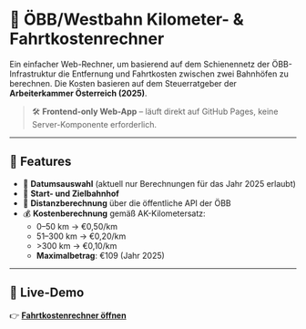 # 🚆 ÖBB/Westbahn Kilometer- & Fahrtkostenrechner

Ein einfacher Web-Rechner, um basierend auf dem Schienennetz der ÖBB-Infrastruktur die Entfernung und Fahrtkosten zwischen zwei Bahnhöfen zu berechnen. Die Kosten basieren auf dem Steuerratgeber der **Arbeiterkammer Österreich (2025)**.

> 🛠️ **Frontend-only Web-App** – läuft direkt auf GitHub Pages, keine Server-Komponente erforderlich.

---

## 🔧 Features

- 📅 **Datumsauswahl** (aktuell nur Berechnungen für das Jahr 2025 erlaubt)
- 🚉 **Start- und Zielbahnhof**
- 📏 **Distanzberechnung** über die öffentliche API der ÖBB
- 💰 **Kostenberechnung** gemäß AK-Kilometersatz:
  - 0–50 km → €0,50/km  
  - 51–300 km → €0,20/km  
  - \>300 km → €0,10/km  
  - **Maximalbetrag**: €109 (Jahr 2025)
---

## 🧪 Live-Demo

👉 [**Fahrtkostenrechner öffnen**](https://fahrtkosten.at)
